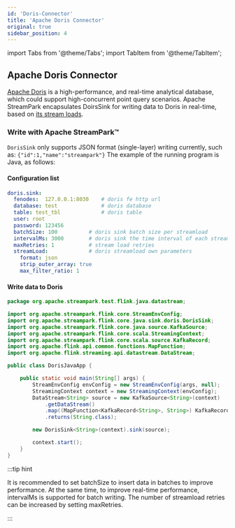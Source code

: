 ```yaml
---
id: 'Doris-Connector'
title: 'Apache Doris Connector'
original: true
sidebar_position: 4
---
```


import Tabs from '@theme/Tabs';
import TabItem from '@theme/TabItem';

## Apache Doris Connector

[Apache Doris](https://doris.apache.org/) is a high-performance, and real-time analytical database, which could support high-concurrent point query scenarios. Apache StreamPark encapsulates DoirsSink for writing data to Doris in real-time, based on [its stream loads](https://doris.apache.org/administrator-guide/load-data/stream-load-manual.html).

### Write with Apache StreamPark™

`DorisSink` only supports JSON format (single-layer) writing currently, such as: `{"id":1,"name":"streampark"}` The example of the running program is Java, as follows:

#### Configuration list

```yaml
doris.sink:
  fenodes:  127.0.0.1:8030    # doris fe http url
  database: test              # doris database
  table: test_tbl             # doris table
  user: root
  password: 123456
  batchSize: 100          # doris sink batch size per streamload
  intervalMs: 3000        # doris sink the time interval of each streamload
  maxRetries: 1           # stream load retries
  streamLoad:             # doris streamload own parameters
    format: json
    strip_outer_array: true
    max_filter_ratio: 1
```

#### Write data to Doris

<Tabs>
<TabItem value="Java" label="Java">

```java
package org.apache.streampark.test.flink.java.datastream;

import org.apache.streampark.flink.core.StreamEnvConfig;
import org.apache.streampark.flink.core.java.sink.doris.DorisSink;
import org.apache.streampark.flink.core.java.source.KafkaSource;
import org.apache.streampark.flink.core.scala.StreamingContext;
import org.apache.streampark.flink.core.scala.source.KafkaRecord;
import org.apache.flink.api.common.functions.MapFunction;
import org.apache.flink.streaming.api.datastream.DataStream;

public class DorisJavaApp {

    public static void main(String[] args) {
        StreamEnvConfig envConfig = new StreamEnvConfig(args, null);
        StreamingContext context = new StreamingContext(envConfig);
        DataStream<String> source = new KafkaSource<String>(context)
            .getDataStream()
            .map((MapFunction<KafkaRecord<String>, String>) KafkaRecord::value)
            .returns(String.class);

        new DorisSink<String>(context).sink(source);

        context.start();
    }
}

```
</TabItem>
</Tabs>

:::tip hint

It is recommended to set batchSize to insert data in batches to improve performance.
At the same time, to improve real-time performance, intervalMs is supported for batch writing.
The number of streamload retries can be increased by setting maxRetries.

:::
